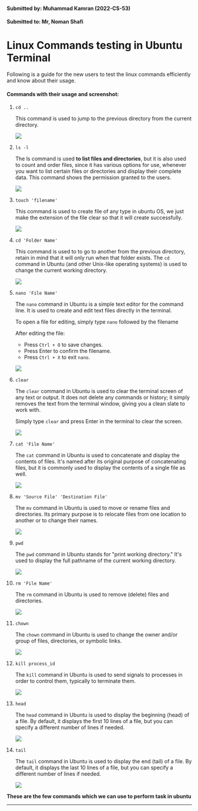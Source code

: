 #### Submitted by: Muhammad Kamran (2022-CS-53)

#### Submitted to: Mr, Noman Shafi

# Linux Commands testing in Ubuntu Terminal

Following is a guide for the new users to test the linux commands efficiently and know about their usage.

#### Commands with their usage and screenshot:

1. ```
   cd ..
   ```

   This command is used to jump to the previous directory from the current directory.

   ![](E:\OS_LABS\OS_Lab2\Screenshot(ss)of_commands\First(cd)command.jpg)

2. ```
   ls -l
   ```

   The ls command is used **to list files and directories**, but it is also used to count and order files, since it has various options for use, whenever you want to list certain files or directories and display their complete data. This command shows the permission granted to the users.

   ![](E:\OS_LABS\OS_Lab2\Screenshot(ss)of_commands\Second(ls-l)command.jpg)



3. ```
   touch 'filename'
   ```

   This command is used to create file of any type in ubuntu OS, we just make the extension of the file clear so that it will create successfully.
   
   ![](E:\OS_LABS\OS_Lab2\Screenshot(ss)of_commands\Third(touch)command.jpg)

4. ```
   cd 'Folder Name'
   ```

   This command is used to to go to another from the previous directory, retain in mind that it will only run when that folder exists. The `cd` command in Ubuntu (and other Unix-like operating systems) is used to change the current working directory.

   ![](E:\OS_LABS\OS_Lab2\Screenshot(ss)of_commands\Fourth(cd)command.jpg)



5. ```
   nano 'File Name'
   ```

   The `nano` command in Ubuntu is a simple text editor for the command line. It is used to create and edit text files directly in the terminal.

   To open a file for editing, simply type `nano` followed by the filename

   After editing the file:

   - Press `Ctrl + O` to save changes.
   - Press Enter to confirm the filename.
   - Press `Ctrl + X` to exit `nano`.

   ![](E:\OS_LABS\OS_Lab2\Screenshot(ss)of_commands\Fifth(nano)command.jpg)



6. ```
   clear
   ```

   The `clear` command in Ubuntu is used to clear the terminal screen of any text or output. It does not delete any commands or history; it simply removes the text from the terminal window, giving you a clean slate to work with.

   Simply type `clear` and press Enter in the terminal to clear the screen.

   ![](E:\OS_LABS\OS_Lab2\Screenshot(ss)of_commands\Sixth(clear)command.jpg)



7. ```
   cat 'File Name'
   ```

   The `cat` command in Ubuntu is used to concatenate and display the contents of files. It's named after its original purpose of concatenating files, but it is commonly used to display the contents of a single file as well.

   ![](E:\OS_LABS\OS_Lab2\Screenshot(ss)of_commands\Seventh(cat)command.jpg)



8. ```
   mv 'Source File' 'Destination File'
   ```

   The `mv` command in Ubuntu is used to move or rename files and directories. Its primary purpose is to relocate files from one location to another or to change their names.

   ![](E:\OS_LABS\OS_Lab2\Screenshot(ss)of_commands\eight.jpg)



9. ```
   pwd
   ```

   The `pwd` command in Ubuntu stands for "print working directory." It's used to display the full pathname of the current working directory.

   ![](E:\OS_LABS\OS_Lab2\Screenshot(ss)of_commands\nine.jpg)



10. ```
    rm 'File Name'
    ```

    The `rm` command in Ubuntu is used to remove (delete) files and directories.

    ![](E:\OS_LABS\OS_Lab2\Screenshot(ss)of_commands\tenth.jpg)



11. ```
    chown
    ```

    The `chown` command in Ubuntu is used to change the owner and/or group of files, directories, or symbolic links.

    ![](E:\OS_LABS\OS_Lab2\Screenshot(ss)of_commands\eleven.jpg)



12. ```
    kill process_id
    ```

    The `kill` command in Ubuntu is used to send signals to processes in order to control them, typically to terminate them.

    ![](E:\OS_LABS\OS_Lab2\Screenshot(ss)of_commands\twelve.jpg)



13. ```
    head
    ```

    The `head` command in Ubuntu is used to display the beginning (head) of a file. By default, it displays the first 10 lines of a file, but you can specify a different number of lines if needed.

    ![](E:\OS_LABS\OS_Lab2\Screenshot(ss)of_commands\thirteen.jpg)



14. ```
    tail
    ```

    The `tail` command in Ubuntu is used to display the end (tail) of a file. By default, it displays the last 10 lines of a file, but you can specify a different number of lines if needed.

    ![](E:\OS_LABS\OS_Lab2\Screenshot(ss)of_commands\fourteen.jpg)





**These are the few commands which we can use to perform task in ubuntu**

------

